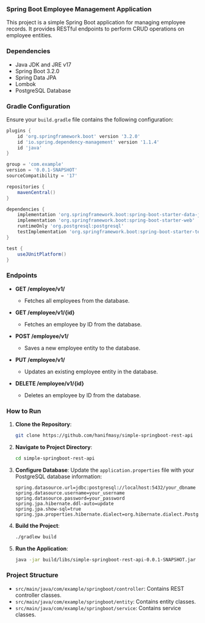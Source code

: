 
### Spring Boot Employee Management Application

This project is a simple Spring Boot application for managing employee records. It provides RESTful endpoints to perform CRUD operations on employee entities.

### Dependencies

- Java JDK and JRE v17
- Spring Boot 3.2.0
- Spring Data JPA
- Lombok
- PostgreSQL Database

### Gradle Configuration

Ensure your `build.gradle` file contains the following configuration:

```gradle
plugins {
    id 'org.springframework.boot' version '3.2.0'
    id 'io.spring.dependency-management' version '1.1.4'
    id 'java'
}

group = 'com.example'
version = '0.0.1-SNAPSHOT'
sourceCompatibility = '17'

repositories {
    mavenCentral()
}

dependencies {
    implementation 'org.springframework.boot:spring-boot-starter-data-jpa'
    implementation 'org.springframework.boot:spring-boot-starter-web'
    runtimeOnly 'org.postgresql:postgresql'
    testImplementation 'org.springframework.boot:spring-boot-starter-test'
}

test {
    useJUnitPlatform()
}
```

### Endpoints

- **GET /employee/v1/**
  - Fetches all employees from the database.

- **GET /employee/v1/{id}**
  - Fetches an employee by ID from the database.

- **POST /employee/v1/**
  - Saves a new employee entity to the database.

- **PUT /employee/v1/**
  - Updates an existing employee entity in the database.

- **DELETE /employee/v1/{id}**
  - Deletes an employee by ID from the database.

### How to Run

1. **Clone the Repository**:
   ```bash
   git clone https://github.com/hanifmasy/simple-springboot-rest-api
   ```

2. **Navigate to Project Directory**:
   ```bash
   cd simple-springboot-rest-api
   ```

3. **Configure Database**:
   Update the `application.properties` file with your PostgreSQL database information:

   ```properties
   spring.datasource.url=jdbc:postgresql://localhost:5432/your_dbname
   spring.datasource.username=your_username
   spring.datasource.password=your_password
   spring.jpa.hibernate.ddl-auto=update
   spring.jpa.show-sql=true
   spring.jpa.properties.hibernate.dialect=org.hibernate.dialect.PostgreSQLDialect
   ```

4. **Build the Project**:
   ```bash
   ./gradlew build
   ```

5. **Run the Application**:
   ```bash
   java -jar build/libs/simple-springboot-rest-api-0.0.1-SNAPSHOT.jar
   ```

### Project Structure

- `src/main/java/com/example/springboot/controller`: Contains REST controller classes.
- `src/main/java/com/example/springboot/entity`: Contains entity classes.
- `src/main/java/com/example/springboot/service`: Contains service classes.
